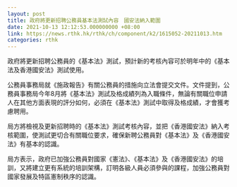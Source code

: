 ```yaml
---
layout: post
title: 政府將更新招聘公務員基本法測試內容　國安法納入範圍
date: 2021-10-13 12:12:53.000000000 +08:00
link: https://news.rthk.hk/rthk/ch/component/k2/1615052-20211013.htm
categories: rthk
---
```


政府將更新招聘公務員的《基本法》測試，預計新的考核內容可於明年中的《基本法及香港國安法》測試使用。

公務員事務局就《施政報告》有關公務員的措施向立法會提交文件。文件提到，公務員事務局今年8月將《基本法》測試及格成績列為入職條件，無論有關職位申請人在其他方面表現的評分如何，必須在《基本法》測試中取得及格成績，才會獲考慮聘用。

局方將檢視及更新招聘時的《基本法》測試考核內容，並把《香港國安法》納入考核範圍，使測試更切合有關職位要求，確保新聘公務員對《基本法》及《香港國安法》有基本的認識。
 
局方表示，政府已加強公務員對國家《憲法》、《基本法》及《香港國安法》的培訓，又將建立更有系統的培訓架構，訂明各級人員必須參與的課程，加強公務員對國家發展及特區憲制秩序的認識。　
